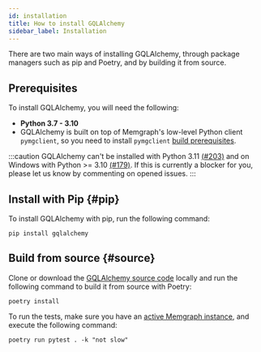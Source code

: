 ```yaml
---
id: installation
title: How to install GQLAlchemy
sidebar_label: Installation
---
```


There are two main ways of installing GQLAlchemy, through package managers such
as pip and Poetry, and by building it from source.

## Prerequisites

To install GQLAlchemy, you will need the following:
- **Python 3.7 - 3.10**
- GQLAlchemy is built on top of Memgraph's low-level Python client `pymgclient`, so you need to install `pymgclient` [build prerequisites](https://memgraph.github.io/pymgclient/introduction.html#build-prerequisites).

:::caution
GQLAlchemy can't be installed with Python 3.11 [(#203)](https://github.com/memgraph/gqlalchemy/issues/203) and on Windows with Python >= 3.10 [(#179)](https://github.com/memgraph/gqlalchemy/issues/179). If this is currently a blocker for you, please let us know by commenting on opened issues.
:::

## Install with Pip {#pip}

To install GQLAlchemy with pip, run the following command:

```
pip install gqlalchemy
```

## Build from source {#source}

Clone or download the [GQLAlchemy source code](https://github.com/memgraph/gqlalchemy) locally and run the following command to build it from source with Poetry: 

```
poetry install
```

To run the tests, make sure you have an [active Memgraph instance](/memgraph), and execute the following command:

```
poetry run pytest . -k "not slow"
```

